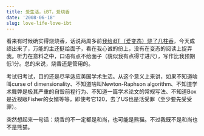 ```yaml
---
title: 爱生活，iBT，爱烧香
date: '2008-06-18'
slug: love-life-love-ibt
---
```


看来有时候确实得烧烧香，话说两周多前[我给iBT（爱变态）烧了几柱香](/cn/2008/05/back-from-toefl/)，今天成绩出来了，万能的主还挺给面子，看在我心诚的份上，没有在变态的阅读上捉弄我。听力在意料之中，口语有点不给面子（貌似我有点得寸进尺），写作比我预期低1分。总的来说，烧香还是管用的。

考试归考试，目的还是尽早适应美国学术生活。从这个意义上来讲，如果不知道啥叫curse of dimensionality、不知道啥叫Newton-Raphson algorithm、不知道学术舞弊是极其严重的自毁前程行为、不知道一篇学术论文的常规写法、不知道Box是近视眼Fisher的女婿等等，即使考它120，去了US也是活受罪（至少要先受受罪）。

突然想起来一句话：烧香的不一定都是和尚，也可能是熊猫。不过我既不是和尚也不是熊猫。
